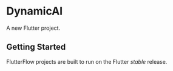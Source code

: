 # DynamicAI

A new Flutter project.

## Getting Started

FlutterFlow projects are built to run on the Flutter _stable_ release.
